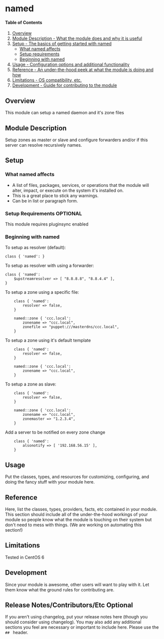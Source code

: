 # named

#### Table of Contents

1. [Overview](#overview)
2. [Module Description - What the module does and why it is useful](#module-description)
3. [Setup - The basics of getting started with named](#setup)
    * [What named affects](#what-named-affects)
    * [Setup requirements](#setup-requirements)
    * [Beginning with named](#beginning-with-named)
4. [Usage - Configuration options and additional functionality](#usage)
5. [Reference - An under-the-hood peek at what the module is doing and how](#reference)
5. [Limitations - OS compatibility, etc.](#limitations)
6. [Development - Guide for contributing to the module](#development)

## Overview

This module can setup a named daemon and it's zone files

## Module Description

Setup zones as master or slave and configure forwarders and/or if this server can resolve recursively names.

## Setup

### What named affects

* A list of files, packages, services, or operations that the module will alter,
  impact, or execute on the system it's installed on.
* This is a great place to stick any warnings.
* Can be in list or paragraph form.

### Setup Requirements **OPTIONAL**

This module requires pluginsync enabled

### Beginning with named

To setup as resolver (default):

```puppet
class { 'named': }
```

To setup as resolver with using a forwarder:

```puppet
class { 'named': 
	$upstreamresolver => [ "8.8.8.8", "8.8.4.4" ],
}
```

To setup a zone using a specific file:

```puppet
	class { 'named': 
		resolver => false,
	}	
	
	named::zone { 'ccc.local':
		zonename => "ccc.local",
		zonefile => "puppet:///masterdns/ccc.local",
	}
```

To setup a zone using it's default template

```puppet
	class { 'named': 
		resolver => false,
	}	
	
	named::zone { 'ccc.local':
		zonename => "ccc.local",
	}
```

To setup a zone as slave:

```puppet
	class { 'named': 
		resolver => false,
	}	
	
	named::zone { 'ccc.local':
		zonename => "ccc.local",
		zonemaster => "1.2.3.4",
	}
```

Add a server to be notified on every zone change 

```puppet
	class { 'named': 
		alsonotify => [ '192.168.56.15' ],
	}
```

## Usage

Put the classes, types, and resources for customizing, configuring, and doing
the fancy stuff with your module here.

## Reference

Here, list the classes, types, providers, facts, etc contained in your module.
This section should include all of the under-the-hood workings of your module so
people know what the module is touching on their system but don't need to mess
with things. (We are working on automating this section!)

## Limitations

Tested in CentOS 6

## Development

Since your module is awesome, other users will want to play with it. Let them
know what the ground rules for contributing are.

## Release Notes/Contributors/Etc **Optional**

If you aren't using changelog, put your release notes here (though you should
consider using changelog). You may also add any additional sections you feel are
necessary or important to include here. Please use the `## ` header.
